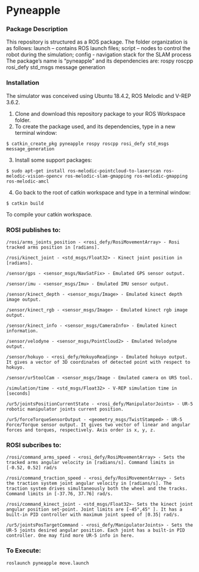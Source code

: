 # Pyneapple

### Package Description

This repository is structured as a ROS package. The folder organization is as follows:
launch – contains ROS launch files;
script – nodes to control the robot during the simulation;
config - navigation stack for the SLAM process
The package’s name is “pyneapple” and its dependencies are: rospy roscpp rosi_defy std_msgs message
generation

### Installation

The simulator was conceived using Ubuntu 18.4.2, ROS Melodic and V-REP 3.6.2.

1. Clone and download this repository package to your ROS Workspace folder.
2. To create the package used, and its dependencies, type in a new terminal window:

~~~
$ catkin_create_pkg pyneapple rospy roscpp rosi_defy std_msgs message_generation
~~~

3. Install some support packages:

~~~
$ sudo apt-get install ros-melodic-pointcloud-to-laserscan ros-melodic-vision-opencv ros-melodic-slam-gmapping ros-melodic-gmapping ros-melodic-amcl
~~~

4. Go back to the root of catkin workspace and type in a terminal window:

~~~
$ catkin build
~~~

To compile your catkin workspace.

### ROSI publishes to:


    /rosi/arms_joints_position - <rosi_defy/RosiMovementArray> - Rosi tracked arms position in [radians].

    /rosi/kinect_joint - <std_msgs/Float32> - Kinect joint position in [radians].

    /sensor/gps - <sensor_msgs/NavSatFix> - Emulated GPS sensor output.

    /sensor/imu - <sensor_msgs/Imu> - Emulated IMU sensor output.

    /sensor/kinect_depth - <sensor_msgs/Image> - Emulated kinect depth image output.

    /sensor/kinect_rgb - <sensor_msgs/Image> - Emulated kinect rgb image output.

    /sensor/kinect_info - <sensor_msgs/CameraInfo> - Emulated kinect information.

    /sensor/velodyne - <sensor_msgs/PointCloud2> - Emulated Velodyne output.

    /sensor/hokuyo - <rosi_defy/HokuyoReading> - Emulated hokuyo output. It gives a vector of 3D coordinates of detected point with respect to hokuyo.

    /sensor/ur5toolCam - <sensor_msgs/Image - Emulated camera on UR5 tool.

    /simulation/time - <std_msgs/Float32> - V-REP simulation time in [seconds]

    /ur5/jointsPositionCurrentState - <rosi_defy/ManipulatorJoints> - UR-5 robotic manipulator joints current position.

    /ur5/forceTorqueSensorOutput - <geometry_msgs/TwistStamped> - UR-5 Force/Torque sensor output. It gives two vector of linear and angular forces and torques, respectively. Axis order is x, y, z.


### ROSI subcribes to:


    /rosi/command_arms_speed - <rosi_defy/RosiMovementArray> - Sets the tracked arms angular velocity in [radians/s]. Command limits in [-0.52, 0.52] rad/s

    /rosi/command_traction_speed - <rosi_defy/RosiMovementArray> - Sets the traction system joint angular velocity in [radians/s]. The traction system drives simultaneously both the wheel and the tracks. Command limits in [-37.76, 37.76] rad/s.

    /rosi/command_kinect_joint - <std_msgs/Float32>- Sets the kinect joint angular position set-point. Joint limits are [-45°,45° ]. It has a built-in PID controller with maximum joint speed of |0.35| rad/s.

    /ur5/jointsPosTargetCommand - <rosi_defy/ManipulatorJoints> - Sets the UR-5 joints desired angular position. Each joint has a built-in PID controller. One may find more UR-5 info in here.



### To Execute:

~~~
roslaunch pyneapple move.launch
~~~
